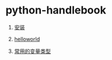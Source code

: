 # python-handlebook

1. [安装](./docs/install.md)


2. [helloworld](./docs/hello-world.md)

3. [常用的变量类型](./docs/variable.md)